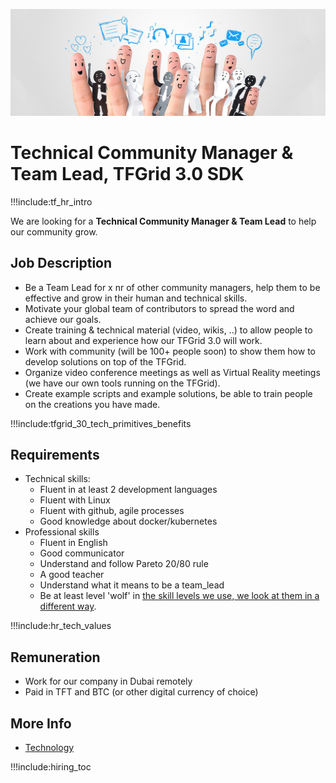 
![](img/community_manager.jpg)


# Technical Community Manager & Team Lead, TFGrid 3.0 SDK

!!!include:tf_hr_intro

We are looking for a **Technical Community Manager & Team Lead** to help our community grow.

## Job Description

- Be a Team Lead for x nr of other community managers, help them to be effective and grow in their human and technical skills.
- Motivate your global team of contributors to spread the word and achieve our goals.
- Create training & technical material (video, wikis, ..) to allow people to learn about and experience how our TFGrid 3.0 will work.
- Work with community (will be 100+ people soon) to show them how to develop solutions on top of the TFGrid.
- Organize video conference meetings as well as Virtual Reality meetings (we have our own tools running on the TFGrid).
- Create example scripts and example solutions, be able to train people on the creations you have made.

!!!include:tfgrid_30_tech_primitives_benefits

## Requirements

- Technical skills:
  - Fluent in at least 2 development languages
  - Fluent with Linux
  - Fluent with github, agile processes
  - Good knowledge about docker/kubernetes
- Professional skills 
  - Fluent in English
  - Good communicator
  - Understand and follow Pareto 20/80 rule
  - A good teacher
  - Understand what it means to be a team_lead
  - Be at least level 'wolf' in [the skill levels we use, we look at them in a different way](freeflownation:p2p_awareness_level).

!!!include:hr_tech_values

## Remuneration

- Work for our company in Dubai remotely
- Paid in TFT and BTC (or other digital currency of choice)

## More Info

- [Technology](technology)

!!!include:hiring_toc